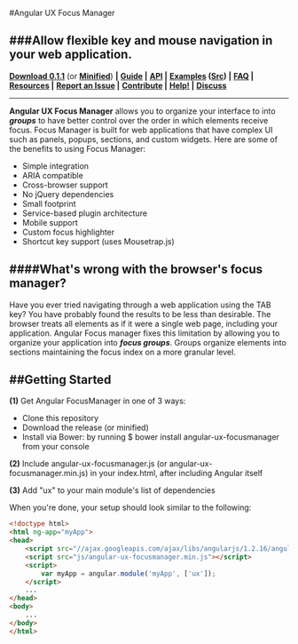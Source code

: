 #Angular UX Focus Manager

###Allow flexible key and mouse navigation in your web application.
---

**[Download 0.1.1](http://webux.github.io/ux-focusmanager/build/webux-router.js)** (or **[Minified](http://webux.github.io/ux-focusmanager/build/webux-router.min.js)**) **|**
**[Guide](https://github.com/webux/ux-focusmanager/wiki) |**
**[API](http://webux.github.io/ux-focusmanager/site) |**
**[Examples](http://webux.github.com/ux-focusmanager/examples/) ([Src](https://github.com/webux/ux-focusmanager/tree/gh-pages/sample)) |**
**[FAQ](https://github.com/webux/ux-focusmanager/wiki/faq) |**
**[Resources](#resources) |**
**[Report an Issue](#report-an-issue) |**
**[Contribute](#contribute) |**
**[Help!](http://stackoverflow.com/questions/ask?tags=angularjs,ux-focusmanager) |**
**[Discuss](https://groups.google.com/forum/#!categories/webux/focusmanager)**

---

**Angular UX Focus Manager** allows you to organize your interface to into ***groups*** to have better control over the order in which elements receive focus. Focus Manager is built for web applications that have complex UI such as panels, popups, sections, and custom widgets. Here are some of the benefits to using Focus Manager:

* Simple integration
* ARIA compatible
* Cross-browser support
* No jQuery dependencies
* Small footprint
* Service-based plugin architecture
* Mobile support
* Custom focus highlighter
* Shortcut key support (uses Mousetrap.js)

####What's wrong with the browser's focus manager?
---

Have you ever tried navigating through a web application using the TAB key? You have probably found the results to be less than desirable. The browser treats all elements as if it were a single web page, including your application. Angular Focus manager fixes this limitation by allowing you to organize your application into ***focus groups***. Groups organize elements into sections maintaining the focus index on a more granular level.


##Getting Started
---
**(1)** Get Angular FocusManager in one of 3 ways:

* Clone this repository
* Download the release (or minified)
* Install via Bower: by running $ bower install angular-ux-focusmanager from your console

**(2)** Include angular-ux-focusmanager.js (or angular-ux-focusmanager.min.js) in your index.html, after including Angular itself

**(3)** Add "ux" to your main module's list of dependencies

When you're done, your setup should look similar to the following:

>
```html
<!doctype html>
<html ng-app="myApp">
<head>
    <script src="//ajax.googleapis.com/ajax/libs/angularjs/1.2.16/angular.min.js"></script>
    <script src="js/angular-ux-focusmanager.min.js"></script>
    <script>
        var myApp = angular.module('myApp', ['ux']);
    </script>
    ...
</head>
<body>
    ...
</body>
</html>
```
